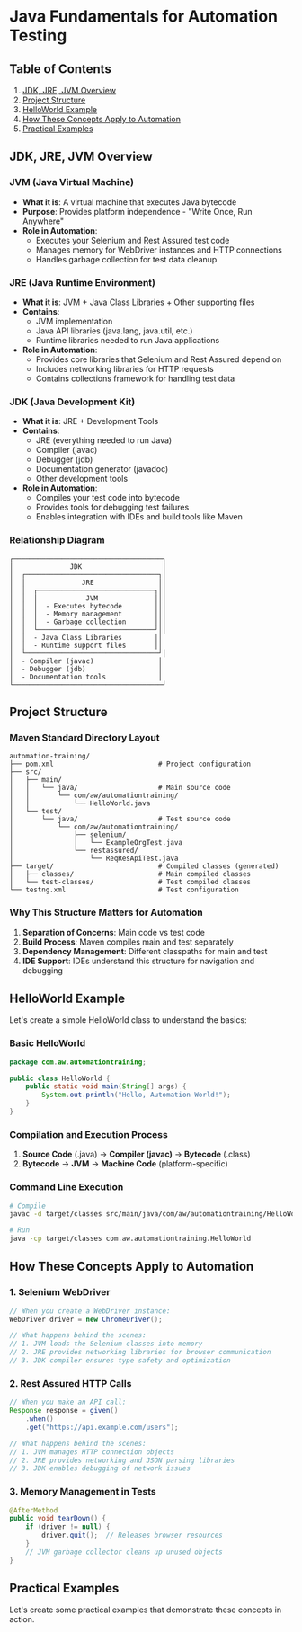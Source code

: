 # Java Fundamentals for Automation Testing

## Table of Contents
1. [JDK, JRE, JVM Overview](#jdk-jre-jvm-overview)
2. [Project Structure](#project-structure)
3. [HelloWorld Example](#helloworld-example)
4. [How These Concepts Apply to Automation](#how-these-concepts-apply-to-automation)
5. [Practical Examples](#practical-examples)

## JDK, JRE, JVM Overview

### JVM (Java Virtual Machine)
- **What it is**: A virtual machine that executes Java bytecode
- **Purpose**: Provides platform independence - "Write Once, Run Anywhere"
- **Role in Automation**: 
  - Executes your Selenium and Rest Assured test code
  - Manages memory for WebDriver instances and HTTP connections
  - Handles garbage collection for test data cleanup

### JRE (Java Runtime Environment)
- **What it is**: JVM + Java Class Libraries + Other supporting files
- **Contains**: 
  - JVM implementation
  - Java API libraries (java.lang, java.util, etc.)
  - Runtime libraries needed to run Java applications
- **Role in Automation**:
  - Provides core libraries that Selenium and Rest Assured depend on
  - Includes networking libraries for HTTP requests
  - Contains collections framework for handling test data

### JDK (Java Development Kit)
- **What it is**: JRE + Development Tools
- **Contains**:
  - JRE (everything needed to run Java)
  - Compiler (javac)
  - Debugger (jdb)
  - Documentation generator (javadoc)
  - Other development tools
- **Role in Automation**:
  - Compiles your test code into bytecode
  - Provides tools for debugging test failures
  - Enables integration with IDEs and build tools like Maven

### Relationship Diagram
```
┌─────────────────────────────────────┐
│              JDK                    │
│  ┌─────────────────────────────────┐│
│  │              JRE                ││
│  │  ┌─────────────────────────────┐││
│  │  │            JVM              │││
│  │  │  - Executes bytecode        │││
│  │  │  - Memory management        │││
│  │  │  - Garbage collection       │││
│  │  └─────────────────────────────┘││
│  │  - Java Class Libraries        ││
│  │  - Runtime support files       ││
│  └─────────────────────────────────┘│
│  - Compiler (javac)                │
│  - Debugger (jdb)                  │
│  - Documentation tools             │
└─────────────────────────────────────┘
```

## Project Structure

### Maven Standard Directory Layout
```
automation-training/
├── pom.xml                          # Project configuration
├── src/
│   ├── main/
│   │   └── java/                    # Main source code
│   │       └── com/aw/automationtraining/
│   │           └── HelloWorld.java
│   └── test/
│       └── java/                    # Test source code
│           └── com/aw/automationtraining/
│               ├── selenium/
│               │   └── ExampleOrgTest.java
│               └── restassured/
│                   └── ReqResApiTest.java
├── target/                          # Compiled classes (generated)
│   ├── classes/                     # Main compiled classes
│   └── test-classes/                # Test compiled classes
└── testng.xml                       # Test configuration
```

### Why This Structure Matters for Automation
1. **Separation of Concerns**: Main code vs test code
2. **Build Process**: Maven compiles main and test separately
3. **Dependency Management**: Different classpaths for main and test
4. **IDE Support**: IDEs understand this structure for navigation and debugging

## HelloWorld Example

Let's create a simple HelloWorld class to understand the basics:

### Basic HelloWorld
```java
package com.aw.automationtraining;

public class HelloWorld {
    public static void main(String[] args) {
        System.out.println("Hello, Automation World!");
    }
}
```

### Compilation and Execution Process
1. **Source Code** (.java) → **Compiler (javac)** → **Bytecode** (.class)
2. **Bytecode** → **JVM** → **Machine Code** (platform-specific)

### Command Line Execution
```bash
# Compile
javac -d target/classes src/main/java/com/aw/automationtraining/HelloWorld.java

# Run
java -cp target/classes com.aw.automationtraining.HelloWorld
```

## How These Concepts Apply to Automation

### 1. Selenium WebDriver
```java
// When you create a WebDriver instance:
WebDriver driver = new ChromeDriver();

// What happens behind the scenes:
// 1. JVM loads the Selenium classes into memory
// 2. JRE provides networking libraries for browser communication
// 3. JDK compiler ensures type safety and optimization
```

### 2. Rest Assured HTTP Calls
```java
// When you make an API call:
Response response = given()
    .when()
    .get("https://api.example.com/users");

// What happens behind the scenes:
// 1. JVM manages HTTP connection objects
// 2. JRE provides networking and JSON parsing libraries
// 3. JDK enables debugging of network issues
```

### 3. Memory Management in Tests
```java
@AfterMethod
public void tearDown() {
    if (driver != null) {
        driver.quit();  // Releases browser resources
    }
    // JVM garbage collector cleans up unused objects
}
```

## Practical Examples

Let's create some practical examples that demonstrate these concepts in action.

